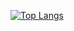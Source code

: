 [![Top Langs](https://github-readme-stats.vercel.app/api/top-langs/?username=kol-ui&langs_count=10&hide=cmake,makefile&layout=compact)](https://github.com/anuraghazra/github-readme-stats)



<!--
**Kol-UI/Kol-UI** is a ✨ _special_ ✨ repository because its `README.md` (this file) appears on your GitHub profile.

Here are some ideas to get you started:

- 🔭 I’m currently working on ...
- 🌱 I’m currently learning ...
- 👯 I’m looking to collaborate on ...
- 🤔 I’m looking for help with ...
- 💬 Ask me about ...
- 📫 How to reach me: ...
- 😄 Pronouns: ...
- ⚡ Fun fact: ...
-->
